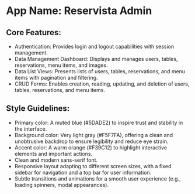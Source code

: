 # **App Name**: Reservista Admin

## Core Features:

- Authentication: Provides login and logout capabilities with session management.
- Data Management Dashboard: Displays and manages users, tables, reservations, menu items, and images.
- Data List Views: Presents lists of users, tables, reservations, and menu items with pagination and filtering.
- CRUD Forms: Enables creation, reading, updating, and deletion of users, tables, reservations, and menu items.

## Style Guidelines:

- Primary color: A muted blue (#5DADE2) to inspire trust and stability in the interface.
- Background color: Very light gray (#F5F7FA), offering a clean and unobtrusive backdrop to ensure legibility and reduce eye strain.
- Accent color: A warm orange (#F39C12) to highlight interactive elements and important actions.
- Clean and modern sans-serif font.
- Responsive layout adapting to different screen sizes, with a fixed sidebar for navigation and a top bar for user information.
- Subtle transitions and animations for a smooth user experience (e.g., loading spinners, modal appearances).